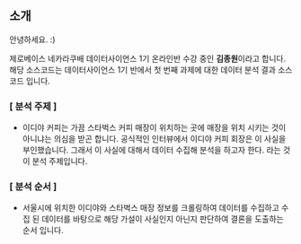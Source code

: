 ## 소개
안녕하세요. :)

제로베이스 네카라쿠배 데이터사이언스 1기 온라인반 수강 중인 **김종원**이라고 합니다. 해당 소스코드는 데이터사이언스 1기 반에서  첫 번째 과제에 대한 데이터 분석 결과 소스코드 입니다.

### [ 분석 주제 ]
- 이디야 커피는 가끔 스타벅스 커피 매장이 위치하는 곳에 매장을 위치 시키는 것이 아니냐는 의심을 받곤 합니다. 공식적인 인터뷰에서 이디야 커피 회장은 이 사실을 부인했습니다. 그래서 이 사실에 대해서 데이터 수집해 분석을 하고자 한다. 라는 것이 분석 주제입니다.

### [ 분석 순서 ]
* 서울시에 위치한 이디야와 스타벅스 매장 정보를 크롤링하여 데이터를 수집하고 수집 된 데이터를 바탕으로 해당 가설이 사실인지 아닌지 판단하여 결론을 도출하는 순서 입니다.
